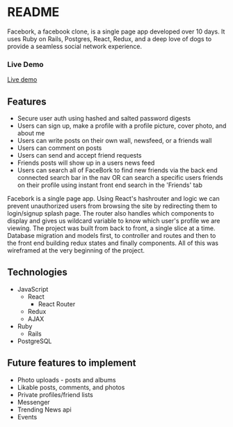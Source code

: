 # README

Facebork, a facebook clone, is a single page app developed over 10 days. It uses Ruby on Rails, Postgres, React, Redux, and a deep love of dogs to provide a seamless social network experience.


### Live Demo
[Live demo](thefacebork.herokuapp.com)

## Features

* Secure user auth using hashed and salted password digests
* Users can sign up, make a profile with a profile picture, cover photo, and about me
* Users can write posts on their own wall, newsfeed, or a friends wall
* Users can comment on posts
* Users can send and accept friend requests
* Friends posts will show up in a users news feed
* Users can search all of FaceBork to find new friends via the back end connected search bar in the nav OR can search a specific users friends on their profile using instant front end search in the 'Friends' tab

Facebork is a single page app. Using React's hashrouter and logic we can prevent unauthorized users from browsing the site by redirecting them to login/signup splash page. The router also handles which components to display and gives us wildcard variable to know which user's profile we are viewing. The project was built from back to front, a single slice at a time. Database migration and models first, to controller and routes and then to the front end building redux states and finally components. All of this was wireframed at the very beginning of the project.

## Technologies
* JavaScript
  * React
    * React Router
  * Redux
  * AJAX
* Ruby
  * Rails
* PostgreSQL

## Future features to implement
* Photo uploads - posts and albums
* Likable posts, comments, and photos
* Private profiles/friend lists
* Messenger
* Trending News api
* Events
